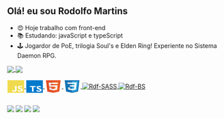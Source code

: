 ## Olá! eu sou Rodolfo Martins
- 😍 Hoje trabalho com front-end 
- 📚 Estudando: javaScript e typeScript
- 🕹️ Jogardor de PoE, trilogia Soul's e Elden Ring! Experiente no Sistema Daemon RPG.

<div>
  <a href="https://github.com/rdfmartins">
  <img height="130em" align="center" src="https://github-readme-stats.vercel.app/api?username=rdfmartins&show_icons=true&theme=dark&include_all_commits=true&count_private=true"/>
  <img height="130em" align="center" src="https://github-readme-stats.vercel.app/api/top-langs/?username=rdfmartins&layout=compact&langs_count=14&theme=dark"/>
</div>

<div style="display: inline_block"><br>
  <img align="center" alt="Rdf-Js" height="30" width="40" src="https://raw.githubusercontent.com/devicons/devicon/master/icons/javascript/javascript-plain.svg">
  <img align="center" alt="Rdf-Ts" height="30" width="40" src="https://raw.githubusercontent.com/devicons/devicon/master/icons/typescript/typescript-plain.svg">
  <img align="center" alt="Rdf-HTML" height="30" width="40" src="https://raw.githubusercontent.com/devicons/devicon/master/icons/html5/html5-original.svg">
  <img align="center" alt="Rdf-CSS" height="30" width="40" src="https://raw.githubusercontent.com/devicons/devicon/master/icons/css3/css3-original.svg">
  <img align="center" alt="Rdf-SASS" height="30" width="40" src="https://cdn.jsdelivr.net/gh/devicons/devicon/icons/sass/sass-original.svg" />
  <img align="center" alt="Rdf-BS" height="30" width="40" src="https://cdn.jsdelivr.net/gh/devicons/devicon/icons/bootstrap/bootstrap-plain.svg" />
</div>
  
##
  
<div>
  <a href="https://instagram.com/b0nquers" target="_blank"><img src="https://img.shields.io/badge/-Instagram-%23E4405F?style=for-the-badge&logo=instagram&logoColor=white" target="_blank"></a>
  <a href ="mailto:bonquers@gmail.com"><img src="https://img.shields.io/badge/Gmail-D14836?style=for-the-badge&logo=gmail&logoColor=white" target="_blank"></a>
  <a href="https://www.linkedin.com/in/rdfmartins/" target="_blank"><img src="https://img.shields.io/badge/-LinkedIn-%230077B5?style=for-the-badge&logo=linkedin&logoColor=white" target="_blank"></a>
   <a href="https://twitter.com/Rodolf0Martins" target="_blank"><img src="https://img.shields.io/badge/twitter-blue?style=for-the-badge&logo=twitter" target="_blank"></a>
</div>
